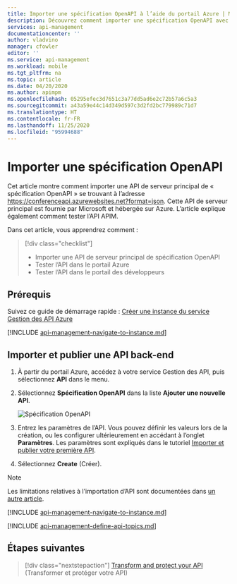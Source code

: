 ```yaml
---
title: Importer une spécification OpenAPI à l’aide du portail Azure | Microsoft Docs
description: Découvrez comment importer une spécification OpenAPI avec le service Gestion des API, puis tester l’API dans les portails des développeurs et Azure.
services: api-management
documentationcenter: ''
author: vladvino
manager: cfowler
editor: ''
ms.service: api-management
ms.workload: mobile
ms.tgt_pltfrm: na
ms.topic: article
ms.date: 04/20/2020
ms.author: apimpm
ms.openlocfilehash: 05295efec3d7651c3a77dd5ad6e2c72b57a6c5a3
ms.sourcegitcommit: a43a59e44c14d349d597c3d2fd2bc779989c71d7
ms.translationtype: HT
ms.contentlocale: fr-FR
ms.lasthandoff: 11/25/2020
ms.locfileid: "95994688"
---
```

# <a name="import-an-openapi-specification"></a>Importer une spécification OpenAPI

Cet article montre comment importer une API de serveur principal de « spécification OpenAPI » se trouvant à l’adresse https://conferenceapi.azurewebsites.net?format=json. Cette API de serveur principal est fournie par Microsoft et hébergée sur Azure. L’article explique également comment tester l’API APIM.

Dans cet article, vous apprendrez comment :

> [!div class="checklist"]
> * Importer une API de serveur principal de spécification OpenAPI
> * Tester l’API dans le portail Azure
> * Tester l’API dans le portail des développeurs

## <a name="prerequisites"></a>Prérequis

Suivez ce guide de démarrage rapide : [Créer une instance du service Gestion des API Azure](get-started-create-service-instance.md)

[!INCLUDE [api-management-navigate-to-instance.md](../../includes/api-management-navigate-to-instance.md)]

## <a name="import-and-publish-a-back-end-api"></a><a name="create-api"> </a>Importer et publier une API back-end

1. À partir du portail Azure, accédez à votre service Gestion des API, puis sélectionnez **API** dans le menu.
2. Sélectionnez **Spécification OpenAPI** dans la liste **Ajouter une nouvelle API**.

    ![Spécification OpenAPI](./media/import-api-from-oas/oas-api.png)
3. Entrez les paramètres de l’API. Vous pouvez définir les valeurs lors de la création, ou les configurer ultérieurement en accédant à l’onglet **Paramètres**. Les paramètres sont expliqués dans le tutoriel [Importer et publier votre première API](import-and-publish.md#import-and-publish-a-backend-api).
4. Sélectionnez **Create** (Créer).

> [!NOTE]
> Les limitations relatives à l’importation d’API sont documentées dans [un autre article](api-management-api-import-restrictions.md).

[!INCLUDE [api-management-navigate-to-instance.md](../../includes/api-management-append-apis.md)]

[!INCLUDE [api-management-define-api-topics.md](../../includes/api-management-define-api-topics.md)]

## <a name="next-steps"></a>Étapes suivantes

> [!div class="nextstepaction"]
> [Transform and protect your API](transform-api.md) (Transformer et protéger votre API)
